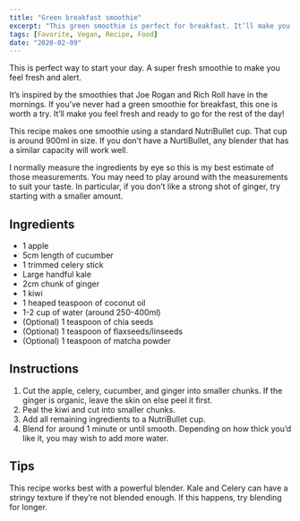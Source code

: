 ```yaml
---
title: "Green breakfast smoothie"
excerpt: "This green smoothie is perfect for breakfast. It’ll make you feel fresh and alert, ready to start your day."
tags: [Favorite, Vegan, Recipe, Food]
date: "2020-02-09"
---
```


<p class="lead">This is perfect way to start your day. A super fresh smoothie to make you feel fresh and alert.</p>

 It’s inspired by the smoothies that Joe Rogan and Rich Roll have in the mornings. If you’ve never had a green smoothie for breakfast, this one is worth a try. It’ll make you feel fresh and ready to go for the rest of the day!

This recipe makes one smoothie using a standard NutriBullet cup. That cup is around 900ml in size. If you don’t have a NurtiBullet, any blender that has a similar capacity will work well.

I normally measure the ingredients by eye so this is my best estimate of those measurements. You may need to play around with the measurements to suit your taste. In particular, if you don’t like a strong shot of ginger, try starting with a smaller amount.

## Ingredients

- 1 apple
- 5cm length of cucumber
- 1 trimmed celery stick
- Large handful kale
- 2cm chunk of ginger
- 1 kiwi
- 1 heaped teaspoon of coconut oil
- 1-2 cup of water (around 250-400ml)
- (Optional) 1 teaspoon of chia seeds
- (Optional) 1 teaspoon of flaxseeds/linseeds
- (Optional) 1 teaspoon of matcha powder

## Instructions

1. Cut the apple, celery, cucumber, and ginger into smaller chunks. If the ginger is organic, leave the skin on else peel it first.
2. Peal the kiwi and cut into smaller chunks.
3. Add all remaining ingredients to a NutriBullet cup.
4. Blend for around 1 minute or until smooth. Depending on how thick you’d like it, you may wish to add more water.

## Tips

This recipe works best with a powerful blender. Kale and Celery can have a stringy texture if they’re not blended enough. If this happens, try blending for longer.